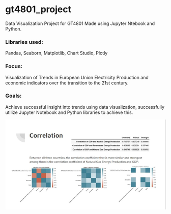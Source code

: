 # gt4801_project
Data Visualization Project for GT4801
Made using Jupyter Ntebook and Python. 

### Libraries used: 
Pandas, Seaborn, Matplotlib, Chart Studio, Plotly

### Focus: 
Visualization of Trends in European Union Electricity Production and economic indicators over the transition to the 21st century.

### Goals: 
Achieve successful insight into trends using data visualization, successfully utilize Jupyter Notebook and Python libraries to achieve this.

![image](Preview.JPG)
